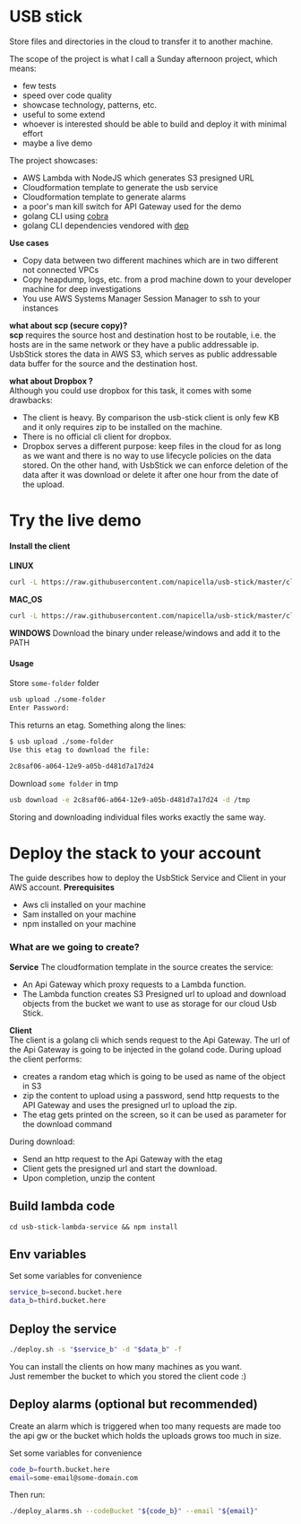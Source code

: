 # USB stick
Store files and directories in the cloud to transfer it to another machine.   

The scope of the project is what I call a Sunday afternoon project, which means:
- few tests
- speed over code quality
- showcase technology, patterns, etc.
- useful to some extend
- whoever is interested should be able to build and deploy it with minimal effort
- maybe a live demo 

The project showcases:
- AWS Lambda with NodeJS which generates S3 presigned URL
- Cloudformation template to generate the usb service
- Cloudformation template to generate alarms
- a poor's man kill switch for API Gateway used for the demo
- golang CLI using [cobra](https://github.com/spf13/cobra)
- golang CLI dependencies vendored with [dep](https://github.com/golang/dep)

__Use cases__
- Copy data between two different machines which are in two different not connected VPCs
- Copy heapdump, logs, etc. from a prod machine down to your developer machine for deep investigations
- You use AWS Systems Manager Session Manager to ssh to your instances 

__what about scp (secure copy)?__  
__scp__ requires the source host and destination host to be routable, i.e. the hosts are in the same network or they have a public addressable ip.  
UsbStick stores the data in AWS S3, which serves as public addressable data buffer for the source and the destination host.
  
__what about Dropbox ?__  
Although you could use dropbox for this task, it comes with some drawbacks:
- The client is heavy. By comparison the usb-stick client is only few KB and it only requires zip to be installed on the 
machine.
- There is no official cli client for dropbox.
- Dropbox serves a different purpose: keep files in the cloud for as long as we want and there is no way to use
lifecycle policies on the data stored. On the other hand, with UsbStick we can enforce deletion of the data
after it was download or delete it after one hour from the date of the upload.

# Try the live demo

#### Install the client
__LINUX__

```bash
curl -L https://raw.githubusercontent.com/napicella/usb-stick/master/client_installer.sh | sudo bash -s linux
```

__MAC_OS__
```bash
curl -L https://raw.githubusercontent.com/napicella/usb-stick/master/client_installer.sh | sudo bash -s darwin
```

__WINDOWS__
Download the binary under release/windows and add it to the PATH


#### Usage
Store `some-folder` folder
```bash
usb upload ./some-folder
Enter Password:
```
This returns an etag. Something along the lines:
```bash
$ usb upload ./some-folder
Use this etag to download the file: 

2c8saf06-a064-12e9-a05b-d481d7a17d24
```

Download `some folder` in tmp
```bash
usb download -e 2c8saf06-a064-12e9-a05b-d481d7a17d24 -d /tmp
```

Storing and downloading individual files works exactly the same way.

# Deploy the stack to your account

The guide describes how to deploy the UsbStick Service and Client in your AWS account.
__Prerequisites__  
- Aws cli installed on your machine
- Sam installed on your machine
- npm installed on your machine

### What are we going to create? 
__Service__
The cloudformation template in the source creates the service:
- An Api Gateway which proxy requests to a Lambda function.  
- The Lambda function creates S3 Presigned url to upload and download objects from the bucket we want to use as storage for 
our cloud Usb Stick.

__Client__  
The client is a golang cli which sends request to the Api Gateway.
The url of the Api Gateway is going to be injected in the goland code.
During upload the client performs:
- creates a random etag which is going to be used as name of the object in S3
- zip the content to upload using a password, send http requests to the API Gateway and uses the presigned url to upload the zip.
- The etag gets printed on the screen, so it can be used as parameter for the download command

During download:
- Send an http request to the Api Gateway with the etag 
- Client gets the presigned url and start the download.
- Upon completion, unzip the content


## Build lambda code
```
cd usb-stick-lambda-service && npm install
```

## Env variables

Set some variables for convenience

```bash
service_b=second.bucket.here
data_b=third.bucket.here
```

## Deploy the service

```bash
./deploy.sh -s "$service_b" -d "$data_b" -f
```

You can install the clients on how many machines as you want.   
Just remember the bucket to which you stored the client code :)

## Deploy alarms (optional but recommended)
Create an alarm which is triggered when too many requests are made too the api gw or the bucket which holds
the uploads grows too much in size.  

Set some variables for convenience  

```bash
code_b=fourth.bucket.here
email=some-email@some-domain.com
```

Then run:

```bash
./deploy_alarms.sh --codeBucket "${code_b}" --email "${email}"
```
